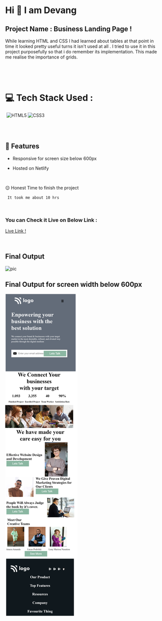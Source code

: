 # Hi 👋 I am Devang 
 


## Project Name : **Business Landing Page !**

While learning HTML and CSS I had learned about tables at that point in time it looked pretty useful turns it isn't used at all . I tried to use it in this project purposefully so that i do remember its implementation. This made me realise the importance of grids. 


</br>

​

# 💻 Tech Stack Used :

​
![HTML5](https://img.shields.io/badge/html5-%23E34F26.svg?style=for-the-badge&logo=html5&logoColor=white) ![CSS3](https://img.shields.io/badge/css3-%231572B6.svg?style=for-the-badge&logo=css3&logoColor=white) 

</br>
​

## 📝 Features

- Responsive for screen size below 600px

- Hosted on Netlify

</br>

😌 Honest Time to finish the project

     It took me about 10 hrs

</br>

### You can Check it Live on Below Link :


[Live Link !](https://bussiness-page.netlify.app/)

</br>

##  Final Output

![pic](./pic.png)
</br>

##  Final Output for screen width below 600px
![pic](./mobile.png)

​

